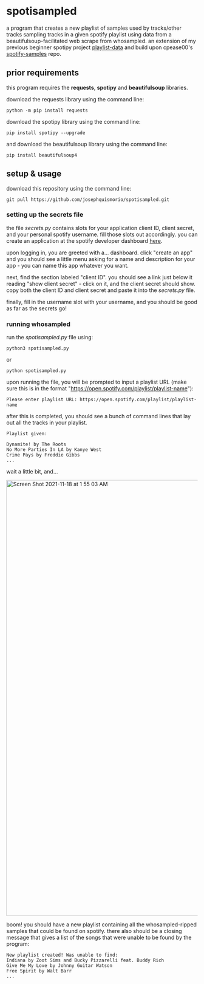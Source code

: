 # spotisampled
a program that creates a new playlist of samples used by tracks/other tracks sampling tracks in a given spotify playlist using data from a beautifulsoup-facilitated web scrape from whosampled. an extension of my previous beginner spotipy project [playlist-data](https://github.com/josephquismorio/playlist-data) and build upon cpease00's [spotify-samples](https://github.com/cpease00/Spotify-Samples) repo.

## prior requirements
this program requires the **requests**, **spotipy** and **beautifulsoup** libraries. 

download the requests library using the command line:
```
python -m pip install requests
```
download the spotipy library using the command line:
```
pip install spotipy --upgrade
```
and download the beautifulsoup library using the command line:
```
pip install beautifulsoup4
```

## setup & usage
download this repository using the command line:
```
git pull https://github.com/josephquismorio/spotisampled.git
```
### setting up the secrets file
the file *secrets.py* contains slots for your application client ID, client secret, and your personal spotify username. fill those slots out accordingly. you can create an application at the spotify developer dashboard [here](https://developer.spotify.com/dashboard/).

upon logging in, you are greeted with a... dashboard. click "create an app" and you should see a little menu asking for a name and description for your app - you can name this app whatever you want.

next, find the section labeled "client ID". you should see a link just below it reading "show client secret" - click on it, and the client secret should show. copy both the client ID and client secret and paste it into the *secrets.py* file.

finally, fill in the username slot with your username, and you should be good as far as the secrets go!

### running whosampled
run the *spotisampled.py* file using:
```
python3 spotisampled.py
```
or
```
python spotisampled.py
```
upon running the file, you will be prompted to input a playlist URL (make sure this is in the format "https://open.spotify.com/playlist/playlist-name"):

```
Please enter playlist URL: https://open.spotify.com/playlist/playlist-name
```

after this is completed, you should see a bunch of command lines that lay out all the tracks in your playlist.
```
Playlist given: 

Dynamite! by The Roots
No More Parties In LA by Kanye West
Crime Pays by Freddie Gibbs
...
```

wait a little bit, and...

<img width="1149" alt="Screen Shot 2021-11-18 at 1 55 03 AM" src="https://user-images.githubusercontent.com/70463608/142374741-ae6f0fb2-31ca-47a3-9c1a-a1caca3ebfd8.png">

boom! you should have a new playlist containing all the whosampled-ripped samples that could be found on spotify. there also should be a closing message that gives a list of the songs that were unable to be found by the program:
```
New playlist created! Was unable to find:
Indiana by Zoot Sims and Bucky Pizzarelli feat. Buddy Rich
Give Me My Love by Johnny Guitar Watson
Free Spirit by Walt Barr
...
```
